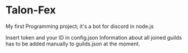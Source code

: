 # Talon-Fex
My first Programming project; it's a bot for discord in node.js

Insert token and your ID in config.json
Information about all joined guilds has to be added manually to guilds.json at the moment.